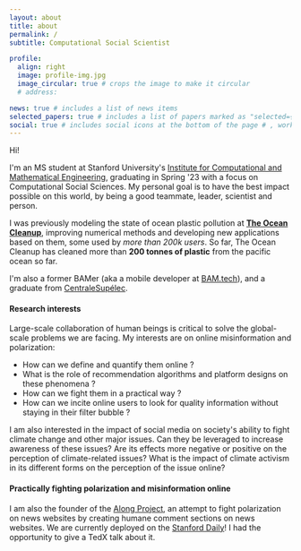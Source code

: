 ```yaml
---
layout: about
title: about
permalink: /
subtitle: Computational Social Scientist

profile:
  align: right
  image: profile-img.jpg
  image_circular: true # crops the image to make it circular
  # address:

news: true # includes a list of news items
selected_papers: true # includes a list of papers marked as "selected={true}"
social: true # includes social icons at the bottom of the page # , working on projects such as [operational global plastic modeling](https://theoceancleanup.com/updates/forecasting-ocean-plastic-around-the-globe-a-deep-dive-into-modeling-the-garbage-patches/), developing [data assimilation methods](https://gmd.copernicus.org/articles/14/4769/2021/) for lagrangian dispersion models, and publishing a [widely-used application](https://theoceancleanup.com/plastic-tracker/) to incite not to throw trash in the open.
---
```


Hi!

I'm an MS student at Stanford University's [Institute for Computational and Mathematical Engineering](https://icme.stanford.edu/), graduating in Spring '23 with a focus on Computational Social Sciences. My personal goal is to have the best impact possible on this world, by being a good teammate, leader, scientist and person.

I was previously modeling the state of ocean plastic pollution at **[The Ocean Cleanup](https://theoceancleanup.com/)**, improving numerical methods and developing new applications based on them, some used by _more than 200k users_. So far, The Ocean Cleanup has cleaned more than **200 tonnes of plastic** from the pacific ocean so far.

I'm also a former BAMer (aka a mobile developer at [BAM.tech](https://www.bam.tech/)), and a graduate from [CentraleSupélec](https://www.centralesupelec.fr/).

#### **Research interests**

Large-scale collaboration of human beings is critical to solve the global-scale problems we are facing. My interests are on online misinformation and polarization:

- How can we define and quantify them online ?
- What is the role of recommendation algorithms and platform designs on these phenomena ?
- How can we fight them in a practical way ?
- How can we incite online users to look for quality information without staying in their filter bubble ?

I am also interested in the impact of social media on society's ability to fight climate change and other major issues. Can they be leveraged to increase awareness of these issues? Are its effects more negative or positive on the perception of climate-related issues? What is the impact of climate activism in its different forms on the perception of the issue online?

#### **Practically fighting polarization and misinformation online**

I am also the founder of the [Along Project](https://getalong.io), an attempt to fight polarization on news websites by creating humane comment sections on news websites. We are currently deployed on the [Stanford Daily](https://stanforddaily.com)! I had the opportunity to give a TedX talk about it.
